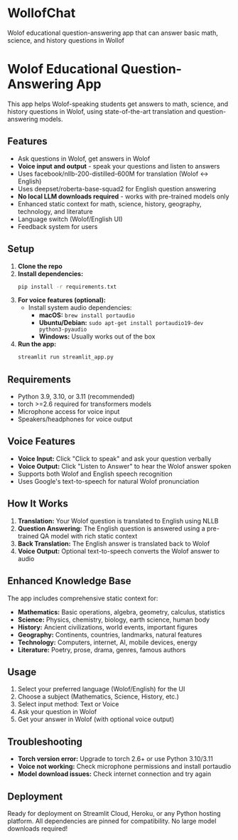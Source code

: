 # WollofChat
Wolof educational question-answering app that can answer basic math, science, and history questions in Wollof

# Wolof Educational Question-Answering App

This app helps Wolof-speaking students get answers to math, science, and history questions in Wolof, using state-of-the-art translation and question-answering models.

## Features
- Ask questions in Wolof, get answers in Wolof
- **Voice input and output** - speak your questions and listen to answers
- Uses facebook/nllb-200-distilled-600M for translation (Wolof ↔ English)
- Uses deepset/roberta-base-squad2 for English question answering
- **No local LLM downloads required** - works with pre-trained models only
- Enhanced static context for math, science, history, geography, technology, and literature
- Language switch (Wolof/English UI)
- Feedback system for users

## Setup
1. **Clone the repo**
2. **Install dependencies:**
   ```bash
   pip install -r requirements.txt
   ```
3. **For voice features (optional):**
   - Install system audio dependencies:
     - **macOS:** `brew install portaudio`
     - **Ubuntu/Debian:** `sudo apt-get install portaudio19-dev python3-pyaudio`
     - **Windows:** Usually works out of the box
4. **Run the app:**
   ```bash
   streamlit run streamlit_app.py
   ```

## Requirements
- Python 3.9, 3.10, or 3.11 (recommended)
- torch >=2.6 required for transformers models
- Microphone access for voice input
- Speakers/headphones for voice output

## Voice Features
- **Voice Input:** Click "Click to speak" and ask your question verbally
- **Voice Output:** Click "Listen to Answer" to hear the Wolof answer spoken
- Supports both Wolof and English speech recognition
- Uses Google's text-to-speech for natural Wolof pronunciation

## How It Works
1. **Translation:** Your Wolof question is translated to English using NLLB
2. **Question Answering:** The English question is answered using a pre-trained QA model with rich static context
3. **Back Translation:** The English answer is translated back to Wolof
4. **Voice Output:** Optional text-to-speech converts the Wolof answer to audio

## Enhanced Knowledge Base
The app includes comprehensive static context for:
- **Mathematics:** Basic operations, algebra, geometry, calculus, statistics
- **Science:** Physics, chemistry, biology, earth science, human body
- **History:** Ancient civilizations, world events, important figures
- **Geography:** Continents, countries, landmarks, natural features
- **Technology:** Computers, internet, AI, mobile devices, energy
- **Literature:** Poetry, prose, drama, genres, famous authors

## Usage
1. Select your preferred language (Wolof/English) for the UI
2. Choose a subject (Mathematics, Science, History, etc.)
3. Select input method: Text or Voice
4. Ask your question in Wolof
5. Get your answer in Wolof (with optional voice output)

## Troubleshooting
- **Torch version error:** Upgrade to torch 2.6+ or use Python 3.10/3.11
- **Voice not working:** Check microphone permissions and install portaudio
- **Model download issues:** Check internet connection and try again

## Deployment
Ready for deployment on Streamlit Cloud, Heroku, or any Python hosting platform. All dependencies are pinned for compatibility. No large model downloads required!
